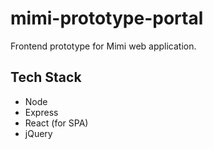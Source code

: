 # mimi-prototype-portal
Frontend prototype for Mimi web application.

## Tech Stack

* Node
* Express
* React (for SPA)
* jQuery
